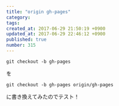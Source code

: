 ```yaml
---
title: "origin gh-pages"
category: 
tags: 
created_at: 2017-06-29 21:50:19 +0900
updated_at: 2017-06-29 22:46:12 +0900
published: true
number: 315
---
```


```
git checkout -b gh-pages 
```
を
```
git checkout -b gh-pages origin/gh-pages
```
に書き換えてみたのでテスト！
